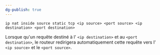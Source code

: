 ```yaml
---
dg-publish: true
---
```


```
ip nat inside source static tcp <ip source> <port source> <ip destination> <port destination>
```

Lorsque qu'un requête destiné à l' `<ip destination>` et au `<port destination>`, le routeur redirigera automatiquement cette requête vers l' `<ip source>` et le `<port source>`. 

